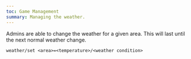 ```yaml
---
toc: Game Management
summary: Managing the weather.
---
```

Admins are able to change the weather for a given area.  This will last until the next normal weather change.

    weather/set <area>=<temperature>/<weather condition>
